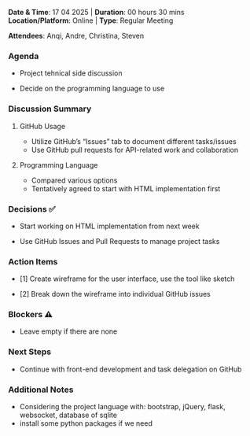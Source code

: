 **Date & Time**: 17 04 2025 | **Duration**: 00 hours 30 mins  
**Location/Platform**: Online | **Type**: Regular Meeting 

**Attendees**: Anqi, Andre, Christina, Steven

### Agenda  
- Project tehnical side discussion

- Decide on the programming language to use

### Discussion Summary  
1. GitHub Usage
   - Utilize GitHub’s “Issues” tab to document different tasks/issues
   - Use GitHub pull requests for API-related work and collaboration

2. Programming Language
   - Compared various options
   - Tentatively agreed to start with HTML implementation first
   
### Decisions ✅  
- Start working on HTML implementation from next week

- Use GitHub Issues and Pull Requests to manage project tasks

### Action Items  
- [1] Create wireframe for the user interface, use the tool like sketch

- [2] Break down the wireframe into individual GitHub issues

### Blockers ⚠️  
- Leave empty if there are none

### Next Steps  

- Continue with front-end development and task delegation on GitHub

### Additional Notes
- Considering the project language with: bootstrap, jQuery, flask, websocket, database of sqlite
- install some python packages if we need
